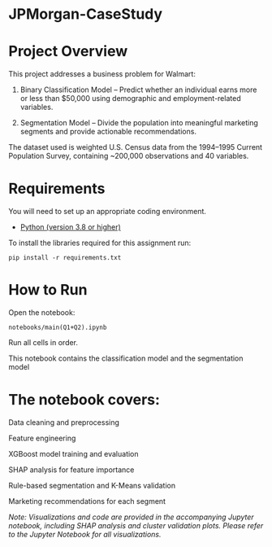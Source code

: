 # JPMorgan-CaseStudy

# Project Overview

This project addresses a business problem for Walmart:

   1. Binary Classification Model – Predict whether an individual earns more or less than $50,000 using demographic and employment-related variables.

   2. Segmentation Model – Divide the population into meaningful marketing segments and provide actionable recommendations.

The dataset used is weighted U.S. Census data from the 1994–1995 Current Population Survey, containing ~200,000 observations and 40 variables.

# Requirements 

You will need to set up an appropriate coding environment.

* [Python (version 3.8 or higher)](https://www.python.org/downloads/)

To install the libraries required for this assignment run:

    pip install -r requirements.txt

# How to Run

Open the notebook:

    notebooks/main(Q1+Q2).ipynb


Run all cells in order.

This notebook contains the classification model and the segmentation model

# The notebook covers:

Data cleaning and preprocessing

Feature engineering

XGBoost model training and evaluation

SHAP analysis for feature importance

Rule-based segmentation and K-Means validation

Marketing recommendations for each segment

_Note: Visualizations and code are provided in the accompanying Jupyter notebook, including SHAP analysis and cluster validation plots. Please refer to the Jupyter Notebook for all visualizations._ 